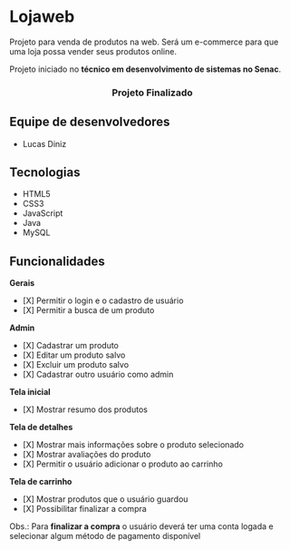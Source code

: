 <h1>Lojaweb</h1>
<p>Projeto para venda de produtos na web. Será um e-commerce para que uma loja possa vender seus produtos online.</p>
<p>Projeto iniciado no <strong>técnico em desenvolvimento de sistemas no Senac</strong>.</p>

<h3 align="center">Projeto Finalizado</h3>

<h2>Equipe de desenvolvedores</h2>
<ul>
  <li>Lucas Diniz</li>
</ul>

<h2>Tecnologias</h2>
<ul>
  <li>HTML5</li>
  <li>CSS3</li>
  <li>JavaScript</li>
  <li>Java</li>
  <li>MySQL</li>
</ul>

<h2>Funcionalidades</h2>
<p><strong>Gerais</strong></p>
<ul>
  <li> [X] Permitir o login e o cadastro de usuário</li>
  <li> [X] Permitir a busca de um produto</li>
</ul>

<p><strong>Admin</strong></p>
<ul>
  <li> [X] Cadastrar um produto</li>
  <li> [X] Editar um produto salvo</li>
  <li> [X] Excluir um produto salvo</li>
  <li> [X] Cadastrar outro usuário como admin</li>
</ul>

<p><strong>Tela inicial</strong></p>
<ul>
  <li> [X] Mostrar resumo dos produtos</li>
</ul>

<p><strong>Tela de detalhes</strong></p>
<ul>
  <li> [X] Mostrar mais informações sobre o produto selecionado</li>
  <li> [X] Mostrar avaliações do produto</li>
  <li> [X] Permitir o usuário adicionar o produto ao carrinho</li>
</ul>

<p><strong>Tela de carrinho</strong></p>
<ul>
  <li> [X] Mostrar produtos que o usuário guardou</li>
  <li> [X] Possibilitar finalizar a compra</li>
</ul>
<p>Obs.: Para <strong>finalizar a compra</strong> o usuário deverá ter uma conta logada e selecionar algum método de pagamento disponível</p>
